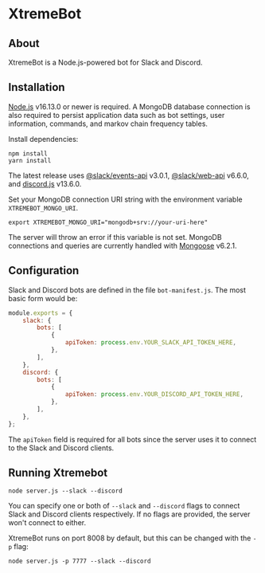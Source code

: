 # XtremeBot

## About
XtremeBot is a Node.js-powered bot for Slack and Discord.

## Installation
[Node.js](https://nodejs.org) v16.13.0 or newer is required. A MongoDB database connection is also required to persist application data such as bot settings, user information, commands, and markov chain frequency tables.

Install dependencies:

```sh-session
npm install
yarn install
```

The latest release uses [@slack/events-api](https://www.npmjs.com/package/@slack/events-api) v3.0.1, [@slack/web-api](https://www.npmjs.com/package/@slack/web-api) v6.6.0, and [discord.js](https://www.npmjs.com/package/discord.js) v13.6.0.

Set your MongoDB connection URI string with the environment variable `XTREMEBOT_MONGO_URI`.

```sh-session
export XTREMEBOT_MONGO_URI="mongodb+srv://your-uri-here"
```

The server will throw an error if this variable is not set. MongoDB connections and queries are currently handled with [Mongoose](https://www.npmjs.com/package/mongoose) v6.2.1.

## Configuration

Slack and Discord bots are defined in the file `bot-manifest.js`. The most basic form would be:

```js
module.exports = {
	slack: {
		bots: [
			{
				apiToken: process.env.YOUR_SLACK_API_TOKEN_HERE,
			},
		],
	},
	discord: {
		bots: [
			{
				apiToken: process.env.YOUR_DISCORD_API_TOKEN_HERE,
			},
		],
	},
};
```

The `apiToken` field is required for all bots since the server uses it to connect to the Slack and Discord clients.

## Running Xtremebot

```sh-session
node server.js --slack --discord
```

You can specify one or both of `--slack` and `--discord` flags to connect Slack and Discord clients respectively. If no flags are provided, the server won't connect to either.

XtremeBot runs on port 8008 by default, but this can be changed with the `-p` flag:

```sh-session
node server.js -p 7777 --slack --discord
```